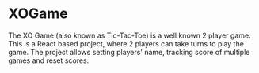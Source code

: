 # XOGame
The XO Game (also known as Tic-Tac-Toe) is a well known 2 player game. This is a React based project, where 2 players can take turns to play the game. The project allows setting players' name, tracking score of multiple games and reset scores.
